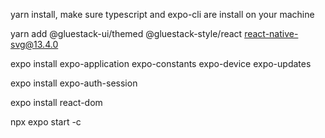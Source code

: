 
yarn install, make sure typescript and expo-cli are install on your machine 

yarn add @gluestack-ui/themed @gluestack-style/react react-native-svg@13.4.0

expo install expo-application expo-constants expo-device expo-updates

expo install expo-auth-session

expo install react-dom

npx expo start -c